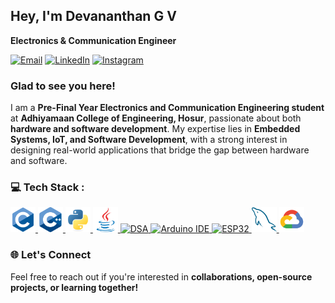 ## Hey, I'm Devananthan G V  

**Electronics & Communication Engineer**  

[![Email](https://img.shields.io/badge/Email-D14836?style=flat&logo=gmail&logoColor=white)](mailto:your-devananthangv@gmail.com) [![LinkedIn](https://img.shields.io/badge/LinkedIn-0077B5?style=flat&logo=linkedin&logoColor=white)](https://www.linkedin.com/in/devananthan-gv) [![Instagram](https://img.shields.io/badge/Instagram-E4405F?style=flat&logo=instagram&logoColor=white)](https://www.instagram.com/your-instagram/)

### Glad to see you here!

I am a **Pre-Final Year Electronics and Communication Engineering student** at **Adhiyamaan College of Engineering, Hosur**, passionate about both **hardware and software development**. My expertise lies in **Embedded Systems, IoT, and Software Development**, with a strong interest in designing real-world applications that bridge the gap between hardware and software.    

### 💻 Tech Stack : 
<p align="left">  
  <a href="https://www.geeksforgeeks.org/c-programming-language/" target="_blank">
    <img src="https://raw.githubusercontent.com/devicons/devicon/master/icons/c/c-original.svg" alt="C" width="40" height="40"/>  
  </a>  
  <a href="https://www.geeksforgeeks.org/c-plus-plus/" target="_blank">
    <img src="https://raw.githubusercontent.com/devicons/devicon/master/icons/cplusplus/cplusplus-original.svg" alt="C++" width="40" height="40"/>  
  </a>  
  <a href="https://www.w3schools.com/python/" target="_blank">
    <img src="https://raw.githubusercontent.com/devicons/devicon/master/icons/python/python-original.svg" alt="Python" width="40" height="40"/>  
  </a>  
  <a href="https://www.w3schools.com/java/" target="_blank">
    <img src="https://raw.githubusercontent.com/devicons/devicon/master/icons/java/java-original.svg" alt="Java" width="40" height="40"/>  
  </a>  
  <a href="https://www.geeksforgeeks.org/data-structures/" target="_blank">
    <img src="https://cdn.jsdelivr.net/gh/devicons/devicon/icons/git/git-original.svg" alt="DSA" width="40" height="40"/>  
  </a>  
  <a href="https://www.arduino.cc/en/Tutorial/HomePage" target="_blank">
    <img src="https://cdn.jsdelivr.net/gh/devicons/devicon/icons/arduino/arduino-original.svg" alt="Arduino IDE" width="40" height="40"/>  
  </a>  
  <a href="[https://www.espressif.com/en/products/socs/esp32/resources](https://docs.espressif.com/projects/esp-idf/en/stable/esp32/get-started/index.html)" target="_blank">
    <img src="https://cdn.worldvectorlogo.com/logos/espressif-systems.svg" alt="ESP32" width="40" height="40"/>  
  </a>  
  <a href="https://www.w3schools.com/sql/" target="_blank">
    <img src="https://raw.githubusercontent.com/devicons/devicon/master/icons/mysql/mysql-original.svg" alt="SQL" width="40" height="40"/>  
  </a>  
  <a href="https://cloud.google.com/training" target="_blank">
    <img src="https://raw.githubusercontent.com/devicons/devicon/master/icons/googlecloud/googlecloud-original.svg" alt="Google Cloud" width="40" height="40"/>  
  </a>  
</p>

  
### 🌐 Let's Connect  
Feel free to reach out if you're interested in **collaborations, open-source projects, or learning together!**  
